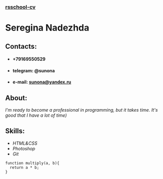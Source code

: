 ### [rsschool-cv](https://sunonita.github.io/rsschool-cv)
# Seregina Nadezhda
## Сontacts:
* #### +79169550529
* #### telegram: @sunona
* #### e-mail: sunona@yandex.ru

## About:
*I'm ready to become a professional in programming, but it takes time. It's good that I have a lot of time)*

## Skills:
* *HTML&CSS*
* *Photoshop*
* *Git*

```
function multiply(a, b){
  return a * b;
}
```